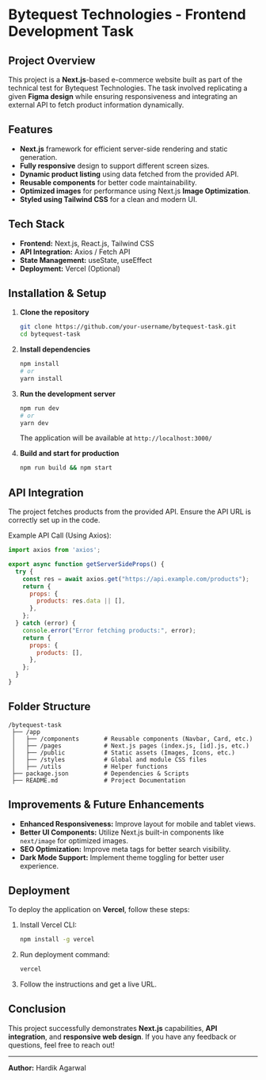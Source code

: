 # Bytequest Technologies - Frontend Development Task

## Project Overview
This project is a **Next.js**-based e-commerce website built as part of the technical test for Bytequest Technologies. The task involved replicating a given **Figma design** while ensuring responsiveness and integrating an external API to fetch product information dynamically.

## Features
- **Next.js** framework for efficient server-side rendering and static generation.
- **Fully responsive** design to support different screen sizes.
- **Dynamic product listing** using data fetched from the provided API.
- **Reusable components** for better code maintainability.
- **Optimized images** for performance using Next.js **Image Optimization**.
- **Styled using Tailwind CSS** for a clean and modern UI.

## Tech Stack
- **Frontend:** Next.js, React.js, Tailwind CSS
- **API Integration:** Axios / Fetch API
- **State Management:** useState, useEffect
- **Deployment:** Vercel (Optional)

## Installation & Setup
1. **Clone the repository**
   ```bash
   git clone https://github.com/your-username/bytequest-task.git
   cd bytequest-task
   ```

2. **Install dependencies**
   ```bash
   npm install
   # or
   yarn install
   ```

3. **Run the development server**
   ```bash
   npm run dev
   # or
   yarn dev
   ```
   The application will be available at `http://localhost:3000/`

4. **Build and start for production**
   ```bash
   npm run build && npm start
   ```

## API Integration
The project fetches products from the provided API. Ensure the API URL is correctly set up in the code.

Example API Call (Using Axios):
```js
import axios from 'axios';

export async function getServerSideProps() {
  try {
    const res = await axios.get("https://api.example.com/products");
    return {
      props: {
        products: res.data || [],
      },
    };
  } catch (error) {
    console.error("Error fetching products:", error);
    return {
      props: {
        products: [],
      },
    };
  }
}
```

## Folder Structure
```
/bytequest-task
 ├── /app
 │   ├── /components       # Reusable components (Navbar, Card, etc.)
 │   ├── /pages            # Next.js pages (index.js, [id].js, etc.)
 │   ├── /public           # Static assets (Images, Icons, etc.)
 │   ├── /styles           # Global and module CSS files
 │   ├── /utils            # Helper functions
 ├── package.json          # Dependencies & Scripts
 ├── README.md             # Project Documentation
```

## Improvements & Future Enhancements
- **Enhanced Responsiveness:** Improve layout for mobile and tablet views.
- **Better UI Components:** Utilize Next.js built-in components like `next/image` for optimized images.
- **SEO Optimization:** Improve meta tags for better search visibility.
- **Dark Mode Support:** Implement theme toggling for better user experience.

## Deployment
To deploy the application on **Vercel**, follow these steps:
1. Install Vercel CLI:
   ```bash
   npm install -g vercel
   ```
2. Run deployment command:
   ```bash
   vercel
   ```
3. Follow the instructions and get a live URL.

## Conclusion
This project successfully demonstrates **Next.js** capabilities, **API integration**, and **responsive web design**. If you have any feedback or questions, feel free to reach out!

---
**Author:** Hardik Agarwal
